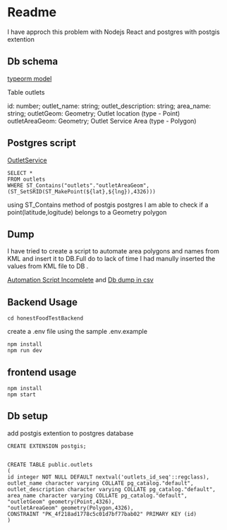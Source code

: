 # Readme

I have approch this problem with Nodejs React and postgres with postgis extention

## Db schema


[typeorm model](honestFoodTestBackend/src/api/models/Outlet/Outlet.ts)

Table outlets

id: number;
outlet_name: string;
outlet_description: string;
area_name: string;
outletGeom: Geometry; Outlet location (type - Point)
outletAreaGeom: Geometry; Outlet Service Area (type - Polygon)

## Postgres script

[OutletService](honestFoodTestBackend/src/api/services/Outlet/OutletService.ts)


```
SELECT *
FROM outlets
WHERE ST_Contains("outlets"."outletAreaGeom",(ST_SetSRID(ST_MakePoint(${lat},${lng}),4326)))

```

using ST_Contains method of postgis postgres I am able to check if a point(latitude,logitude) belongs to a Geometry polygon

## Dump

I have tried to create a script to automate area polygons and names from KML and insert it to DB.Full do to lack of time I had manully inserted the values from KML file to DB .

[Automation Script Incomplete](honestFoodTestBackend/src/database/seeds/CreateOutlets.ts) and 
[Db dump in csv ](honestFoodTestBackend/honestfoodoutlet)


## Backend Usage

```
cd honestFoodTestBackend
```
create a .env file using the sample .env.example

```
npm install
npm run dev
```
## frontend usage
```
npm install
npm start
```
## Db setup

add postgis extention to postgres database
```
CREATE EXTENSION postgis;


CREATE TABLE public.outlets
(
id integer NOT NULL DEFAULT nextval('outlets_id_seq'::regclass),
outlet_name character varying COLLATE pg_catalog."default",
outlet_description character varying COLLATE pg_catalog."default",
area_name character varying COLLATE pg_catalog."default",
"outletGeom" geometry(Point,4326),
"outletAreaGeom" geometry(Polygon,4326),
CONSTRAINT "PK_4f218ad1778c5c01d7bf77bab02" PRIMARY KEY (id)
)
```
